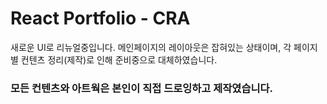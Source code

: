 # React Portfolio - CRA

새로운 UI로 리뉴얼중입니다.
메인페이지의 레이아웃은 잡혀있는 상태이며,
각 페이지별 컨텐츠 정리(제작)로 인해 준비중으로 대체하였습니다.

### 모든 컨텐츠와 아트웍은 본인이 직접 드로잉하고 제작였습니다.
